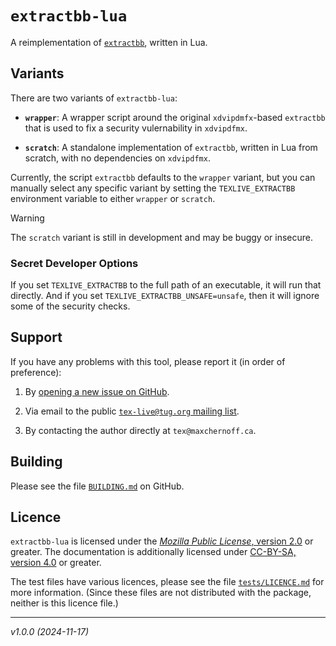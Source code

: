 <!-- extractbb-lua
     https://github.com/gucci-on-fleek/extractbb
     SPDX-License-Identifier: MPL-2.0+ OR CC-BY-SA-4.0+
     SPDX-FileCopyrightText: 2024 Max Chernoff
-->

`extractbb-lua`
===============

A reimplementation of
[`extractbb`](https://texdoc.org/serve/extractbb/0), written in Lua.


Variants
--------

There are two variants of `extractbb-lua`:

- **`wrapper`**: A wrapper script around the original `xdvipdmfx`-based
  `extractbb` that is used to fix a security vulernability in
  `xdvipdfmx`.

- **`scratch`**: A standalone implementation of `extractbb`, written in
  Lua from scratch, with no dependencies on `xdvipdfmx`.

Currently, the script `extractbb` defaults to the `wrapper` variant, but
you can manually select any specific variant by setting the
`TEXLIVE_EXTRACTBB` environment variable to either `wrapper` or
`scratch`.

> [!WARNING]
> The `scratch` variant is still in development and may be buggy or
> insecure.


### Secret Developer Options

If you set `TEXLIVE_EXTRACTBB` to the full path of an executable, it
will run that directly. And if you set
`TEXLIVE_EXTRACTBB_UNSAFE=unsafe`, then it will ignore some of the
security checks.


Support
-------

If you have any problems with this tool, please report it (in order of
preference):

1. By [opening a new issue on
   GitHub](https://github.com/gucci-on-fleek/extractbb/issues/new).

2. Via email to the public [`tex-live@tug.org` mailing list](https://tug.org/mailman/listinfo/tex-live).

3. By contacting the author directly at `tex@maxchernoff.ca`.


Building
--------

Please see the file
[`BUILDING.md`](https://github.com/gucci-on-fleek/extractbb/blob/master/BUILDING.md)
on GitHub.


Licence
-------

`extractbb-lua` is licensed under the [_Mozilla Public License_, version
2.0](https://www.mozilla.org/en-US/MPL/2.0/) or greater. The
documentation is additionally licensed under [CC-BY-SA, version
4.0](https://creativecommons.org/licenses/by-sa/4.0/legalcode) or
greater.

The test files have various licences, please see the file
[`tests/LICENCE.md`](tests/LICENCE.md) for more information. (Since
these files are not distributed with the package, neither is this
licence file.)

---
_v1.0.0 (2024-11-17)_ <!--%%version %%dashdate-->
